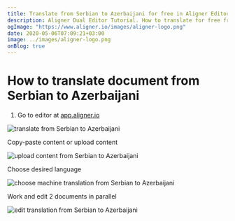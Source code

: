 ```yaml
---
title: Translate from Serbian to Azerbaijani for free in Aligner Editor
description: Aligner Dual Editor Tutorial. How to translate for free from Serbian to Azerbaijani. Aligner is multilingual document management platform. 
ogImage: "https://www.aligner.io/images/aligner-logo.png"
date: 2020-05-06T07:09:21+03:00
image: ../images/aligner-logo.png
onBlog: true
---
```


# How to translate document from Serbian to Azerbaijani

1. Go to editor at [app.aligner.io](https://app.aligner.io "Aligner App web page")

![translate from Serbian to Azerbaijani](../aligner-blank-editor.png "translate from Serbian to Azerbaijani")

Copy-paste content or upload content

![upload content from Serbian to Azerbaijani](../aligner-uploaded-document.png "upload content from Serbian to Azerbaijani")

Choose desired language

![choose machine translation from Serbian to Azerbaijani](../aligner-language-dropdown.png "choose machine translation from Serbian to Azerbaijani")

Work and edit 2 documents in parallel

![edit translation from Serbian to Azerbaijani](../aligner-double-sitded-editor.png "edit translation from Serbian to Azerbaijani")

